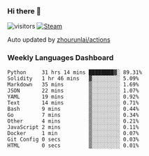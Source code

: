 ### Hi there 👋

![visitors](https://visitor-badge.glitch.me/badge?page_id=zhourunlai)
[![Steam](https://img.shields.io/badge/dynamic/json?label=Steam&query=%24.data.totalSubs&url=https%3A%2F%2Fapi.spencerwoo.com%2Fsubstats%2F%3Fsource%3DsteamGames%26queryKey%3D76561198285156854&suffix=%20Games&logo=steam&labelColor=134375&color=0b1a37&longCache=true)](http://steamcommunity.com/profiles/76561198285156854)

Auto updated by <a href="https://github.com/zhourunlai/zhourunlai/actions" target="_blank">zhourunlai/actions</a>

### Weekly Languages Dashboard

<!--PART:wakatime-->
```text
Python     31 hrs 14 mins ████████▓░ 89.31%
Solidity   1 hr 46 mins   ▓░░░░░░░░░ 5.09%
Markdown   35 mins        ▒░░░░░░░░░ 1.69%
JSON       22 mins        ▒░░░░░░░░░ 1.07%
YAML       19 mins        ▒░░░░░░░░░ 0.92%
Text       14 mins        ▒░░░░░░░░░ 0.71%
Bash       9 mins         ▒░░░░░░░░░ 0.44%
Go         7 mins         ▒░░░░░░░░░ 0.34%
Other      4 mins         ▒░░░░░░░░░ 0.21%
JavaScript 2 mins         ▒░░░░░░░░░ 0.11%
Docker     1 min          ▒░░░░░░░░░ 0.07%
Git Config 0 secs         ▒░░░░░░░░░ 0.03%
HTML       0 secs         ▒░░░░░░░░░ 0.01%
```
<!--PART:wakatime-->
